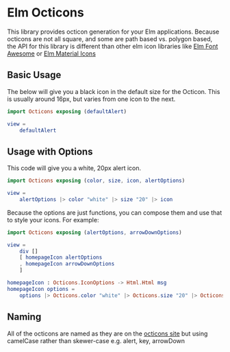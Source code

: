 # Elm Octicons

This library provides octicon generation for your Elm applications. Because octicons are not all square, and some are path based vs. polygon based, the API for this library is different than other elm icon libraries like [Elm Font Awesome](https://github.com/jystic/elm-font-awesome) or [Elm Material Icons](https://github.com/TheSeamau5/elm-material-icons)

## Basic Usage
The below will give you a black icon in the default size for the Octicon. This is usually around 16px, but varies from one icon to the next.
```elm
import Octicons exposing (defaultAlert)

view =
    defaultAlert
```

## Usage with Options
This code will give you a white, 20px alert icon.
```elm
import Octicons exposing (color, size, icon, alertOptions)

view =
    alertOptions |> color "white" |> size "20" |> icon
```

Because the options are just functions, you can compose them and use that to style your icons. For example:
```elm
import Octicons exposing (alertOptions, arrowDownOptions)

view =
    div []
    [ homepageIcon alertOptions
    , homepageIcon arrowDownOptions
    ]

homepageIcon : Octicons.IconOptions -> Html.Html msg
homepageIcon options =
    options |> Octicons.color "white" |> Octicons.size "20" |> Octicons.margin "0 4px" |> icon
```

## Naming
All of the octicons are named as they are on the [octicons site](https://octicons.github.com/) but using camelCase rather than skewer-case e.g. alert, key, arrowDown
